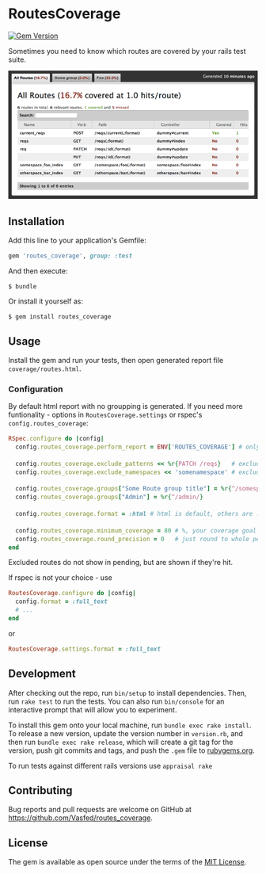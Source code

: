 # RoutesCoverage
[![Gem Version](https://badge.fury.io/rb/routes_coverage.svg)](https://badge.fury.io/rb/routes_coverage)


Sometimes you need to know which routes are covered by your rails test suite.

![Html output example](/assets/html_output_screenshot.png?raw=true "Html Output example")


## Installation

Add this line to your application's Gemfile:

```ruby
gem 'routes_coverage', group: :test
```

And then execute:

    $ bundle

Or install it yourself as:

    $ gem install routes_coverage

## Usage

Install the gem and run your tests, then open generated report file `coverage/routes.html`.


### Configuration

By default html report with no groupping is generated. If you need more funtionality - options in `RoutesCoverage.settings` or rspec's `config.routes_coverage`:

```ruby
RSpec.configure do |config|
  config.routes_coverage.perform_report = ENV['ROUTES_COVERAGE'] # only generate report if env var is set

  config.routes_coverage.exclude_patterns << %r{PATCH /reqs}   # excludes all requests matching regex
  config.routes_coverage.exclude_namespaces << 'somenamespace' # excludes /somenamespace/*

  config.routes_coverage.groups["Some Route group title"] = %r{^/somespace/}
  config.routes_coverage.groups["Admin"] = %r{^/admin/}

  config.routes_coverage.format = :html # html is default, others are :full_text and :summary_text, or your custom formatter class

  config.routes_coverage.minimum_coverage = 80 # %, your coverage goal
  config.routes_coverage.round_precision = 0   # just round to whole percents
end
```
Excluded routes do not show in pending, but are shown if they're hit.

If rspec is not your choice - use

```ruby
RoutesCoverage.configure do |config|
  config.format = :full_text
  # ...
end
```

or

```ruby
RoutesCoverage.settings.format = :full_text
```



## Development

After checking out the repo, run `bin/setup` to install dependencies. Then, run `rake test` to run the tests. You can also run `bin/console` for an interactive prompt that will allow you to experiment.

To install this gem onto your local machine, run `bundle exec rake install`. To release a new version, update the version number in `version.rb`, and then run `bundle exec rake release`, which will create a git tag for the version, push git commits and tags, and push the `.gem` file to [rubygems.org](https://rubygems.org).

To run tests against different rails versions use `appraisal rake`

## Contributing

Bug reports and pull requests are welcome on GitHub at https://github.com/Vasfed/routes_coverage.


## License

The gem is available as open source under the terms of the [MIT License](http://opensource.org/licenses/MIT).
